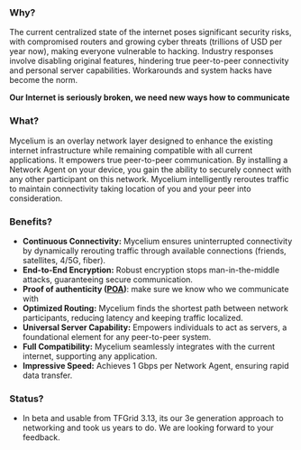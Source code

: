 
### Why?

The current centralized state of the internet poses significant security risks, with compromised routers and growing cyber threats (trillions of USD per year now), making everyone vulnerable to hacking. Industry responses involve disabling original features, hindering true peer-to-peer connectivity and personal server capabilities. Workarounds and system hacks have become the norm.

**Our Internet is seriously broken, we need new ways how to communicate**

### What?

Mycelium is an overlay network layer designed to enhance the existing internet infrastructure while remaining compatible with all current applications. It empowers true peer-to-peer communication. By installing a Network Agent on your device, you gain the ability to securely connect with any other participant on this network. Mycelium intelligently reroutes traffic to maintain connectivity taking location of you and your peer into consideration.

### Benefits?

- **Continuous Connectivity:** Mycelium ensures uninterrupted connectivity by dynamically rerouting traffic through available connections (friends, satellites, 4/5G, fiber).
- **End-to-End Encryption:** Robust encryption stops man-in-the-middle attacks, guaranteeing secure communication.
- **Proof of authenticity ([POA](p2p:poa.md))**: make sure we know who we communicate with 
- **Optimized Routing:** Mycelium finds the shortest path between network participants, reducing latency and keeping traffic localized.
- **Universal Server Capability:** Empowers individuals to act as servers, a foundational element for any peer-to-peer system.
- **Full Compatibility:** Mycelium seamlessly integrates with the current internet, supporting any application.
- **Impressive Speed:** Achieves 1 Gbps per Network Agent, ensuring rapid data transfer.

### Status?

- In beta and usable from TFGrid 3.13, its our 3e generation approach to networking and took us years to do. We are looking forward to your feedback.

